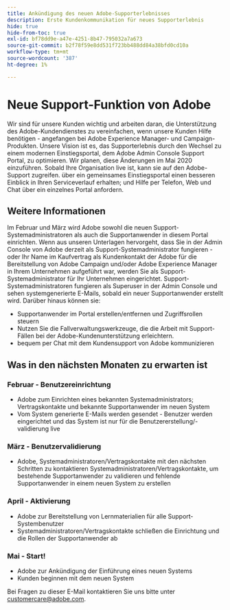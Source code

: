 ```yaml
---
title: Ankündigung des neuen Adobe-Supporterlebnisses
description: Erste Kundenkommunikation für neues Supporterlebnis
hide: true
hide-from-toc: true
exl-id: bf78dd9e-a47e-4251-8b47-795032a7a673
source-git-commit: b2f78f59e8dd531f723bb488dd84a38bfd0cd10a
workflow-type: tm+mt
source-wordcount: '387'
ht-degree: 1%

---
```


# Neue Support-Funktion von Adobe

Wir sind für unsere Kunden wichtig und arbeiten daran, die Unterstützung des Adobe-Kundendienstes zu vereinfachen, wenn unsere Kunden Hilfe benötigen - angefangen bei Adobe Experience Manager- und Campaign-Produkten. Unsere Vision ist es, das Supporterlebnis durch den Wechsel zu einem modernen Einstiegsportal, dem Adobe Admin Console Support Portal, zu optimieren. Wir planen, diese Änderungen im Mai 2020 einzuführen. Sobald Ihre Organisation live ist, kann sie auf den Adobe-Support zugreifen. über ein gemeinsames Einstiegsportal einen besseren Einblick in Ihren Serviceverlauf erhalten; und Hilfe per Telefon, Web und Chat über ein einzelnes Portal anfordern.

## Weitere Informationen

Im Februar und März wird Adobe sowohl die neuen Support-Systemadministratoren als auch die Supportanwender in diesem Portal einrichten. Wenn aus unseren Unterlagen hervorgeht, dass Sie in der Admin Console von Adobe derzeit als Support-Systemadministrator fungieren - oder Ihr Name im Kaufvertrag als Kundenkontakt der Adobe für die Bereitstellung von Adobe Campaign und/oder Adobe Experience Manager in Ihrem Unternehmen aufgeführt war, werden Sie als Support-Systemadministrator für Ihr Unternehmen eingerichtet.
Support-Systemadministratoren fungieren als Superuser in der Admin Console und sehen systemgenerierte E-Mails, sobald ein neuer Supportanwender erstellt wird. Darüber hinaus können sie:

* Supportanwender im Portal erstellen/entfernen und Zugriffsrollen steuern
* Nutzen Sie die Fallverwaltungswerkzeuge, die die Arbeit mit Support-Fällen bei der Adobe-Kundenunterstützung erleichtern.
* bequem per Chat mit dem Kundensupport von Adobe kommunizieren

## Was in den nächsten Monaten zu erwarten ist

### Februar - Benutzereinrichtung

* Adobe zum Einrichten eines bekannten Systemadministrators; Vertragskontakte und bekannte Supportanwender im neuen System
* Vom System generierte E-Mails werden gesendet - Benutzer werden eingerichtet und das System ist nur für die Benutzererstellung/-validierung live


### März - Benutzervalidierung

* Adobe, Systemadministratoren/Vertragskontakte mit den nächsten Schritten zu kontaktieren Systemadministratoren/Vertragskontakte, um bestehende Supportanwender zu validieren und fehlende Supportanwender in einem neuen System zu erstellen

### April - Aktivierung

* Adobe zur Bereitstellung von Lernmaterialien für alle Support-Systembenutzer
* Systemadministratoren/Vertragskontakte schließen die Einrichtung und die Rollen der Supportanwender ab

### Mai - Start!

* Adobe zur Ankündigung der Einführung eines neuen Systems
* Kunden beginnen mit dem neuen System

Bei Fragen zu dieser E-Mail kontaktieren Sie uns bitte unter [customercare@adobe.com](mailto:customercare@adobe.com).
